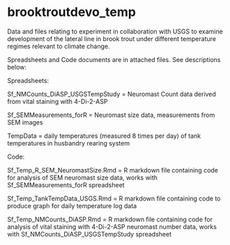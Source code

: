 # brooktroutdevo_temp
Data and files relating to experiment in collaboration with USGS to examine development of the lateral line in brook trout under different temperature regimes relevant to climate change. 

Spreadsheets and Code documents are in attached files. See descriptions below: 

Spreadsheets: 

Sf_NMCounts_DiASP_USGSTempStudy = Neuromast Count data derived from vital staining with 4-Di-2-ASP

Sf_SEMMeasurements_forR = Neuromast size data, measurements from SEM images 

TempData = daily temperatures (measured 8 times per day) of tank temperatures in husbandry rearing system 

Code: 

Sf_Temp_R_SEM_NeuromastSize.Rmd = R markdown file containing code for analysis of SEM neuromast size data, works with Sf_SEMMeasurements_forR spreadsheet 

Sf_Temp_TankTempData_USGS.Rmd = R markdown file containing code to produce graph for daily temperature log data 

Sf_Temp_NMCounts_DiASP.Rmd = R markdown file containing code for analysis of vital staining with 4-Di-2-ASP neuromast number data, works with Sf_NMCounts_DiASP_USGSTempStudy spreadsheet 
